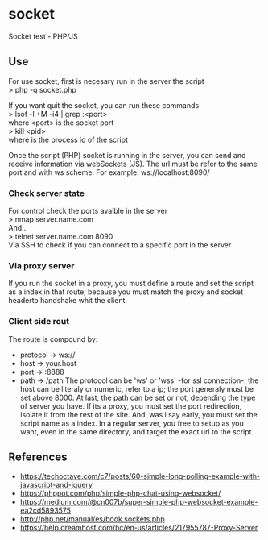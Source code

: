 # socket
Socket test - PHP/JS

## Use
For use socket, first is necesary run in the server the script\
\> php -q socket.php

If you want quit the socket, you can run these commands\
\> lsof -l +M -i4 | grep :\<port>\
where \<port> is the socket port\
\> kill \<pid>\
where <pid> is the process id of the script
  
Once the script (PHP) socket is running in the server, you can send and receive information via webSockets (JS).
The url must be refer to the same port and with ws scheme. For example: ws://localhost:8090/

### Check server state
For control check the ports avaible in the server\
\> nmap server.name.com\
And...\
\> telnet server.name.com 8090\
Via SSH to check if you can connect to a specific port in the server

### Via proxy server
If you run the socket in a proxy, you must define a route and set the script as a index in that route, because you must match the proxy and socket headerto handshake whit the client.

### Client side rout
The route is compound by:
- protocol -> ws://
- host     -> your.host
- port     -> :8888
- path     -> /path
The protocol can be 'ws' or 'wss' -for ssl connection-, the host can be literaly or numeric, refer to a ip; the port generaly must be set above 8000. At last, the path can be set or not, depending the type of server you have. If its a proxy, you must set the port redirection, isolate it from the rest of the site. And, was i say early, you must set the script name as a index. In a regular server, you free to setup as you want, even in the same directory, and target the exact url to the script. 

## References
- https://techoctave.com/c7/posts/60-simple-long-polling-example-with-javascript-and-jquery
- https://phppot.com/php/simple-php-chat-using-websocket/
- https://medium.com/@cn007b/super-simple-php-websocket-example-ea2cd5893575
- http://php.net/manual/es/book.sockets.php
- https://help.dreamhost.com/hc/en-us/articles/217955787-Proxy-Server
